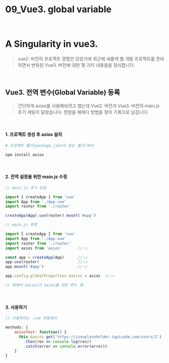 # 09_Vue3. global variable


​	

# A Singularity in vue3.

> vue2. 버전의 프로젝트 경험만 있었기에 최근에 새롭게 웹 개발 프로젝트를 준비하면서 변화된 Vue3. 버전에 대한 몇 가지 내용들을 정리합니다.

​			

## Vue3. 전역 변수(Global Variable) 등록

> 간단하게 axios를 사용해보려고 했는데 Vue2. 버전과 Vue3. 버전의 main.js 초기 세팅이  달랐습니다. 
> 한참을 헤매다 방법을 찾아 기록으로 남김니다.  

​		

#### 1. 프로젝트 생성 후 axios 설치

```bash
# 프로젝트 폴더(package.json이 있는 폴더)에서

npm install axios
```

​	

#### 2. 전역 설정을 위한 main.js 수정

```javascript
// main.js 초기 모습

import { createApp } from 'vue'
import App from './App.vue'
import router from './router'

createApp(App).use(router).mount('#app')
```

```javascript
// main.js 변경

import { createApp } from 'vue'
import App from './App.vue'
import router from './router'
import axios from 'axios'		//👈

const app = createApp(App)		//👈
app.use(router)					//👈
app.mount('#app')				//👈

app.config.globalProperties.$axios = axios  //👈

// 위에서 $axios가 axios를 담은 변수 명.
```

​	

#### 3. 사용하기

```javascript
// 사용하려는 .vue 파일에서 

methods: {
    axiosTest: function() {
      this.$axios.get('https://jsonplaceholder.typicode.com/users/2')  //👈 this.변수 형태로 사용
        .then(res => console.log(res))
        .catch(error => console.error(error))
    }
}
```


